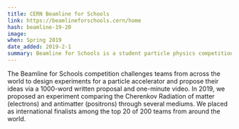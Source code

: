 ```yaml
---
title: CERN Beamline for Schools
link: https://beamlineforschools.cern/home
hash: beamline-19-20
image: 
when: Spring 2019
date_added: 2019-2-1
summary: Beamline for Schools is a student particle physics competition. We competed in 2019 and 2020 with an experiment proposal related to Cherenkov radiation.
---
```


The Beamline for Schools competition challenges teams from across the world to design experiments for a particle accelerator and propose their ideas via a 1000-word written proposal and one-minute video. In 2019, we proposed an experiment comparing the Cherenkov Radiation of matter (electrons) and antimatter (positrons) through several mediums. We placed as international finalists among the top 20 of 200 teams from around the world. 
